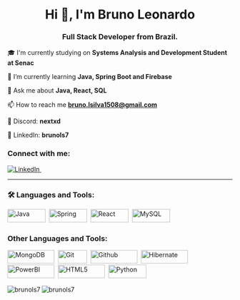 <h1 align="center">Hi 👋, I'm Bruno Leonardo</h1>
<h3 align="center">Full Stack Developer from Brazil.</h3>

🎓 I'm currently studying on **Systems Analysis and Development Student at Senac**

🌱 I’m currently learning **Java, Spring Boot and Firebase**

💬 Ask me about **Java, React, SQL**

📫 How to reach me **bruno.lsilva1508@gmail.com**

📱 Discord: **nextxd**

💼 LinkedIn: **brunols7**

<h3 align="left">Connect with me:</h3>
<p align="left">
  <a href="https://www.linkedin.com/in/brunols7/" target="_blank"> <img src="https://img.shields.io/badge/LinkedIn-0A66C2.svg?style=for-the-badge&logo=LinkedIn&logoColor=white" title="LinkedIn" alt="LinkedIn""/>&nbsp; </a>
</p>

---

### 🛠 Languages and Tools:
<div>
  <img src="https://img.shields.io/badge/java-%23ED8B00.svg?style=for-the-badge&logo=openjdk&logoColor=white" title="Java" alt="Java" width="85" height="30"/>&nbsp;
  <img src="https://img.shields.io/badge/spring-%236DB33F.svg?style=for-the-badge&logo=spring&logoColor=white" title="Spring" alt="Spring" width="85" height="30"/>&nbsp;
  <img src="https://img.shields.io/badge/React-20232A?style=for-the-badge&logo=react&logoColor=61DAFB" title="React" alt="React" width="85" height="30"/>&nbsp;
  <img src="https://img.shields.io/badge/mysql-%2300f.svg?style=for-the-badge&logo=mysql&logoColor=white" title="MySQL"  alt="MySQL" width="85" height="30"/>&nbsp;
<div/>
  
<h3 align="left">Other Languages and Tools:</h3>
<img src="https://img.shields.io/badge/MongoDB-%234ea94b.svg?style=for-the-badge&logo=mongodb&logoColor=white" title="MongoDB" alt="MongoDB" width="105" height="30"/>&nbsp;
<img src="https://img.shields.io/badge/git-%23F05033.svg?style=for-the-badge&logo=git&logoColor=white" title="Git" alt="Git" width="65" height="30"/>&nbsp;
<img src="https://img.shields.io/badge/github-%23121011.svg?style=for-the-badge&logo=github&logoColor=white" title="Github" alt="Github" width="105" height="30"/>&nbsp;
<img src="https://img.shields.io/badge/Hibernate-59666C?style=for-the-badge&logo=Hibernate&logoColor=white" title="Hibernate" alt="Hibernate" width="105" height="30"/>&nbsp;
<img src="https://img.shields.io/badge/power_bi-F2C811?style=for-the-badge&logo=powerbi&logoColor=black" title="PowerBI" alt="PowerBI" width="105" height="30"/>&nbsp;
<img src="https://img.shields.io/badge/html5-%23E34F26.svg?style=for-the-badge&logo=html5&logoColor=white" title="HTML5" alt="HTML5" width="105" height="30"/>&nbsp;
<img src="https://img.shields.io/badge/python-3670A0?style=for-the-badge&logo=python&logoColor=ffdd54" title="Python" alt="Python" width="85" height="30"/>&nbsp;


<p><img align="left" src="https://github-readme-stats.vercel.app/api/top-langs?username=brunols7&show_icons=true&locale=en&layout=compact&theme=blue-green" alt="brunols7" /></p>

<p>&nbsp;<img align="left" src="https://github-readme-stats.vercel.app/api?username=brunols7&show_icons=true&locale=en&theme=blue-green" alt="brunols7" /></p>

